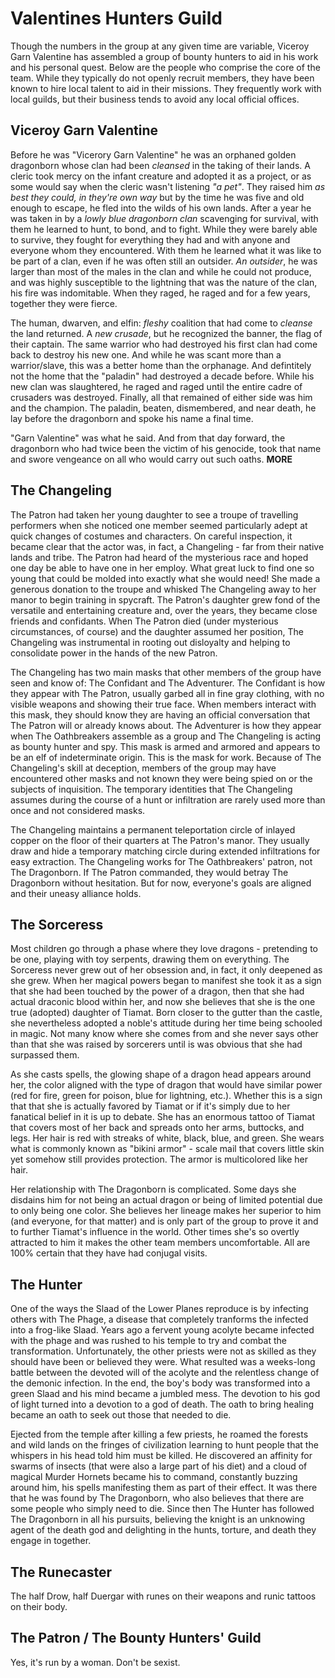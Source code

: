 # Valentines Hunters Guild

Though the numbers in the group at any given time are variable, Viceroy Garn Valentine has assembled a group of bounty hunters to aid in his work and his personal quest. Below are the people who comprise the core of the team. While they typically do not openly recruit members, they have been known to hire local talent to aid in their missions. They frequently work with local guilds, but their business tends to avoid any local official offices.

## Viceroy Garn Valentine

Before he was "Vicerory Garn Valentine" he was an orphaned golden dragonborn whose clan had been *cleansed* in the taking of their lands. A cleric took mercy on the infant creature and adopted it as a project, or as some would say when the cleric wasn't listening *"a pet"*. They raised him *as best they could, in they're own way* but by the time he was five and old enough to escape, he fled into the wilds of his own lands. After a year he was taken in by a *lowly blue dragonborn clan* scavenging for survival, with them he learned to hunt, to bond, and to fight. While they were barely able to survive, they fought for everything they had and with anyone and everyone whom they encountered. With them he learned what it was like to be part of a clan, even if he was often still an outsider. *An outsider*, he was larger than most of the males in the clan and while he could not produce, and was highly susceptible to the lightning that was the nature of the clan, his fire was indomitable. When they raged, he raged and for a few years, together they were fierce.

The human, dwarven, and elfin: *fleshy* coalition that had come to *cleanse* the land returned. A *new crusade*, but he recognized the banner, the flag of their captain. The same warrior who had destroyed his first clan had come back to destroy his new one. And while he was scant more than a warrior/slave, this was a better home than the orphanage. And defintitely not the home that the "paladin" had destroyed a decade before. While his new clan was slaughtered, he raged and raged until the entire cadre of crusaders was destroyed. Finally, all that remained of either side was him and the champion. The paladin, beaten, dismembered, and near death, he lay before the dragonborn and spoke his name a final time. 

"Garn Valentine" was what he said. And from that day forward, the dragonborn who had twice been the victim of his genocide, took that name and swore vengeance on all who would carry out such oaths. **MORE**
  
  
## The Changeling

The Patron had taken her young daughter to see a troupe of travelling performers when she noticed one member seemed particularly adept at quick changes of costumes and characters. On careful inspection, it became clear that the actor was, in fact, a Changeling - far from their native lands and tribe. The Patron had heard of the mysterious race and hoped one day be able to have one in her employ. What great luck to find one so young that could be molded into exactly what she would need! She made a generous donation to the troupe and whisked The Changeling away to her manor to begin training in spycraft. The Patron's daughter grew fond of the versatile and entertaining creature and, over the years, they became close friends and confidants. When The Patron died (under mysterious circumstances, of course) and the daughter assumed her position, The Changeling was instrumental in rooting out disloyalty and helping to consolidate power in the hands of the new Patron.

The Changeling has two main masks that other members of the group have seen and know of: The Confidant and The Adventurer. The Confidant is how they appear with The Patron, usually garbed all in fine gray clothing, with no visible weapons and showing their true face. When members interact with this mask, they should know they are having an official conversation that The Patron will or already knows about. The Adventurer is how they appear when The Oathbreakers assemble as a group and The Changeling is acting as bounty hunter and spy. This mask is armed and armored and appears to be an elf of indeterminate origin. This is the mask for work. Because of The Changeling's skill at deception, members of the group may have encountered other masks and not known they were being spied on or the subjects of inquisition. The temporary identities that The Changeling assumes during the course of a hunt or infiltration are rarely used more than once and not considered masks. 

The Changeling maintains a permanent teleportation circle of inlayed copper on the floor of their quarters at The Patron's manor. They usually draw and hide a temporary matching circle during extended infiltrations for easy extraction. The Changeling works for The Oathbreakers' patron, not The Dragonborn. If The Patron commanded, they would betray The Dragonborn without hesitation. But for now, everyone's goals are aligned and their uneasy alliance holds.

## The Sorceress

Most children go through a phase where they love dragons - pretending to be one, playing with toy serpents, drawing them on everything. The Sorceress never grew out of her obsession and, in fact, it only deepened as she grew. When her magical powers began to manifest she took it as a sign that she had been touched by the power of a dragon, then that she had actual draconic blood within her, and now she believes that she is the one true (adopted) daughter of Tiamat. Born closer to the gutter than the castle, she nevertheless adopted a noble's attitude during her time being schooled in magic. Not many know where she comes from and she never says other than that she was raised by sorcerers until is was obvious that she had surpassed them.

As she casts spells, the glowing shape of a dragon head appears around her, the color aligned with the type of dragon that would have similar power (red for fire, green for poison, blue for lightning, etc.). Whether this is a sign that that she is actually favored by Tiamat or if it's simply due to her fanatical belief in it is up to debate. She has an enormous tattoo of Tiamat that covers most of her back and spreads onto her arms, buttocks, and legs. Her hair is red with streaks of white, black, blue, and green. She wears what is commonly known as "bikini armor" - scale mail that covers little skin yet somehow still provides protection. The armor is multicolored like her hair.

Her relationship with The Dragonborn is complicated. Some days she disdains him for not being an actual dragon or being of limited potential due to only being one color. She believes her lineage makes her superior to him (and everyone, for that matter) and is only part of the group to prove it and to further Tiamat's influence in the world. Other times she's so overtly attracted to him it makes the other team members uncomfortable. All are 100% certain that they have had conjugal visits.

## The Hunter

One of the ways the Slaad of the Lower Planes reproduce is by infecting others with The Phage, a disease that completely tranforms the infected into a frog-like Slaad. Years ago a fervent young acolyte became infected with the phage and was rushed to his temple to try and combat the transformation. Unfortunately, the other priests were not as skilled as they should have been or believed they were. What resulted was a weeks-long battle between the devoted will of the acolyte and the relentless change of the demonic infection. In the end, the boy's body was transformed into a green Slaad and his mind became a jumbled mess. The devotion to his god of light turned into a devotion to a god of death. The oath to bring healing became an oath to seek out those that needed to die.

Ejected from the temple after killing a few priests, he roamed the forests and wild lands on the fringes of civilization learning to hunt people that the whispers in his head told him must be killed. He discovered an affinity for swarms of insects (that were also a large part of his diet) and a cloud of magical Murder Hornets became his to command, constantly buzzing around him, his spells manifesting them as part of their effect. It was there that he was found by The Dragonborn, who also believes that there are some people who simply need to die. Since then The Hunter has followed The Dragonborn in all his pursuits, believing the knight is an unknowing agent of the death god and delighting in the hunts, torture, and death they engage in together.

## The Runecaster

The half Drow, half Duergar with runes on their weapons and runic tattoos on their body.

## The Patron / The Bounty Hunters' Guild

Yes, it's run by a woman. Don't be sexist.

